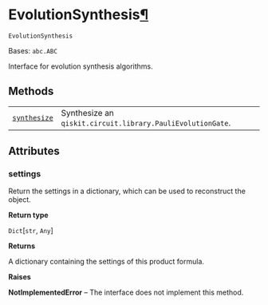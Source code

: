 # EvolutionSynthesis[¶](#evolutionsynthesis "Permalink to this headline")

<span id="undefined" />

`EvolutionSynthesis`

Bases: `abc.ABC`

Interface for evolution synthesis algorithms.

## Methods

|                                                                                                                                                                |                                                            |
| -------------------------------------------------------------------------------------------------------------------------------------------------------------- | ---------------------------------------------------------- |
| [`synthesize`](qiskit.synthesis.EvolutionSynthesis.synthesize#qiskit.synthesis.EvolutionSynthesis.synthesize "qiskit.synthesis.EvolutionSynthesis.synthesize") | Synthesize an `qiskit.circuit.library.PauliEvolutionGate`. |

## Attributes

<span id="undefined" />

### settings

Return the settings in a dictionary, which can be used to reconstruct the object.

**Return type**

`Dict`\[`str`, `Any`]

**Returns**

A dictionary containing the settings of this product formula.

**Raises**

**NotImplementedError** – The interface does not implement this method.

